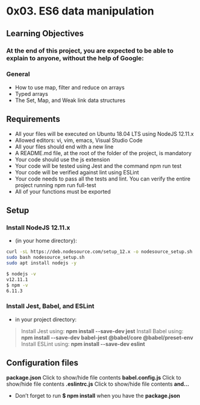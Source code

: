 # 0x03. ES6 data manipulation

## Learning Objectives

### At the end of this project, you are expected to be able to explain to anyone, without the help of Google:

### General

* How to use map, filter and reduce on arrays
* Typed arrays
* The Set, Map, and Weak link data structures

## Requirements

* All your files will be executed on Ubuntu 18.04 LTS using NodeJS 12.11.x
* Allowed editors: vi, vim, emacs, Visual Studio Code
* All your files should end with a new line
* A README.md file, at the root of the folder of the project, is mandatory
* Your code should use the js extension
* Your code will be tested using Jest and the command npm run test
* Your code will be verified against lint using ESLint
* Your code needs to pass all the tests and lint. You can verify the entire project running npm run full-test
* All of your functions must be exported

## Setup

### Install NodeJS 12.11.x

* (in your home directory):

```bash
curl -sL https://deb.nodesource.com/setup_12.x -o nodesource_setup.sh
sudo bash nodesource_setup.sh
sudo apt install nodejs -y
```

```bash
$ nodejs -v
v12.11.1
$ npm -v
6.11.3
```

### Install Jest, Babel, and ESLint

* in your project directory:

> Install Jest using: **npm install --save-dev jest**
> Install Babel using: **npm install --save-dev babel-jest @babel/core @babel/preset-env**
> Install ESLint using: **npm install --save-dev eslint**

## Configuration files

**package.json**
Click to show/hide file contents
**babel.config.js**
Click to show/hide file contents
**.eslintrc.js**
Click to show/hide file contents
**and…**

* Don’t forget to run **$ npm install** when you have the **package.json**

